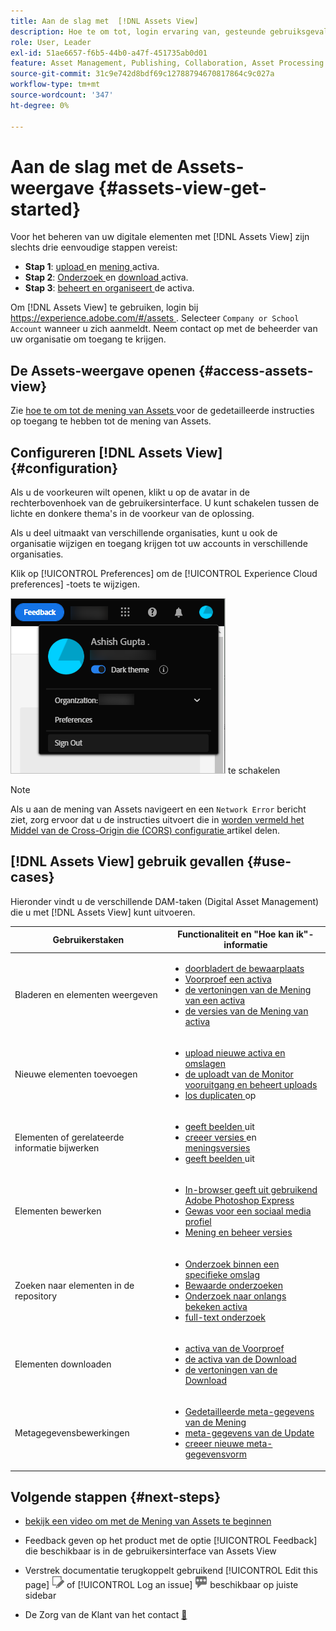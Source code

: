 ```yaml
---
title: Aan de slag met  [!DNL Assets View]
description: Hoe te om tot, login ervaring van, gesteunde gebruiksgevallen van, en bekende kwesties van  [!DNL Assets View] toegang te hebben.
role: User, Leader
exl-id: 51ae6657-f6b5-44b0-a47f-451735ab0d01
feature: Asset Management, Publishing, Collaboration, Asset Processing
source-git-commit: 31c9e742d8bdf69c12788794670817864c9c027a
workflow-type: tm+mt
source-wordcount: '347'
ht-degree: 0%

---
```


# Aan de slag met de Assets-weergave {#assets-view-get-started}

<!-- TBD: Make links for these steps. -->

Voor het beheren van uw digitale elementen met [!DNL Assets View] zijn slechts drie eenvoudige stappen vereist:

* **Stap 1**: [ upload ](/help/assets/add-delete-assets-view.md) en [ mening ](/help/assets/navigate-assets-view.md) activa.
* **Stap 2**: [ Onderzoek ](/help/assets/search-assets-view.md) en [ download ](/help/assets/manage-organize-assets-view.md#download) activa.
* **Stap 3**: [ beheert en organiseert ](/help/assets/manage-organize-assets-view.md) de activa.

Om [!DNL Assets View] te gebruiken, login bij [ https://experience.adobe.com/#/assets ](https://experience.adobe.com/#/assets). Selecteer `Company or School Account` wanneer u zich aanmeldt. Neem contact op met de beheerder van uw organisatie om toegang te krijgen.

<!--In addition, more reference information that can be helpful is [understanding of the user interface](/help/assets/navigate-assets-view.md), [list of use cases](#use-cases), [supported file types](/help/assets/supported-file-formats-assets-view.md), and [known issues](/help/assets/release-notes.md#known-issues).
-->

## De Assets-weergave openen {#access-assets-view}

Zie [ hoe te om tot de mening van Assets ](/help/assets/assets-view-introduction.md#how-to-access-assets-view) voor de gedetailleerde instructies op toegang te hebben tot de mening van Assets.

## Configureren [!DNL Assets View] {#configuration}

Als u de voorkeuren wilt openen, klikt u op de avatar in de rechterbovenhoek van de gebruikersinterface. U kunt schakelen tussen de lichte en donkere thema&#39;s in de voorkeur van de oplossing.

Als u deel uitmaakt van verschillende organisaties, kunt u ook de organisatie wijzigen en toegang krijgen tot uw accounts in verschillende organisaties.

Klik op [!UICONTROL Preferences] om de [!UICONTROL Experience Cloud preferences] -toets te wijzigen.

![ Voorkeur om donker en licht thema ](assets/theme-change.png) te schakelen

>[!NOTE]
>
>Als u aan de mening van Assets navigeert en een `Network Error` bericht ziet, zorg ervoor dat u de instructies uitvoert die in [ worden vermeld het Middel van de Cross-Origin die (CORS) configuratie ](/help/headless/deployment/cross-origin-resource-sharing.md) artikel delen.

## [!DNL Assets View] gebruik gevallen {#use-cases}

Hieronder vindt u de verschillende DAM-taken (Digital Asset Management) die u met [!DNL Assets View] kunt uitvoeren.

| Gebruikerstaken | Functionaliteit en &quot;Hoe kan ik&quot;-informatie |
|-----|------|
| Bladeren en elementen weergeven | <ul> <li>[ doorbladert de bewaarplaats ](/help/assets/navigate-assets-view.md#view-assets-and-details) </li> <li> [ Voorproef een activa ](/help/assets/navigate-assets-view.md#preview-assets) <li> [ de vertoningen van de Mening van een activa ](/help/assets/add-delete-assets-view.md#renditions) </li> <li>[ de versies van de Mening van activa ](/help/assets/manage-organize-assets-view.md#view-versions)</li></ul> |
| Nieuwe elementen toevoegen | <ul> <li>[ upload nieuwe activa en omslagen ](/help/assets/add-delete-assets-view.md)</li> <li>[ de uploadt van de Monitor vooruitgang en beheert uploads ](/help/assets/add-delete-assets-view.md#upload-progress)</li> <li>[ los duplicaten ](/help/assets/add-delete-assets-view.md) op</li> </ul> |
| Elementen of gerelateerde informatie bijwerken | <ul> <li>[ geeft beelden ](/help/assets/edit-images-assets-view.md) uit</li> <li>[ creeer versies ](/help/assets/manage-organize-assets-view.md#create-versions) en [ meningsversies ](/help/assets/manage-organize-assets-view.md#view-versions)</li> <li>[ geeft beelden ](/help/assets/edit-images-assets-view.md) uit</li> </ul> |
| Elementen bewerken | <ul> <li>[ In-browser geeft uit gebruikend Adobe Photoshop Express ](/help/assets/edit-images-assets-view.md)</li> <li>[ Gewas voor een sociaal media profiel ](/help/assets/edit-images-assets-view.md#crop-straighten-images)</li> <li>[ Mening en beheer versies ](/help/assets/manage-organize-assets-view.md#view-versions)</li></ul></ul> |
| Zoeken naar elementen in de repository | <ul> <li>[ Onderzoek binnen een specifieke omslag ](/help/assets/search-assets-view.md#refine-search-results)</li> <li>[ Bewaarde onderzoeken ](/help/assets/search-assets-view.md#saved-search)</li> <li>[ Onderzoek naar onlangs bekeken activa ](/help/assets/search-assets-view.md)</li> <li>[ full-text onderzoek ](/help/assets/search-assets-view.md) |
| Elementen downloaden | <ul> <li> [ activa van de Voorproef ](/help/assets/navigate-assets-view.md#preview-assets) </li> <li> [ de activa van de Download ](/help/assets/manage-organize-assets-view.md#download) <li> [ de vertoningen van de Download ](/help/assets/add-delete-assets-view.md#renditions) </li></ul> |
| Metagegevensbewerkingen | <ul> <li>[ Gedetailleerde meta-gegevens van de Mening ](/help/assets/metadata-assets-view.md) </li> <li> [ meta-gegevens van de Update ](/help/assets/metadata-assets-view.md#update-metadata)</li> <li> [ creeer nieuwe meta-gegevensvorm ](/help/assets/metadata-assets-view.md#metadata-forms) </li> </ul> |

## Volgende stappen {#next-steps}

* [ bekijk een video om met de Mening van Assets te beginnen ](https://experienceleague.adobe.com/docs/experience-manager-learn/assets-essentials/getting-started.html?lang=nl-NL)

* Feedback geven op het product met de optie [!UICONTROL Feedback] die beschikbaar is in de gebruikersinterface van Assets View

* Verstrek documentatie terugkoppelt gebruikend [!UICONTROL Edit this page] ![ uitgeeft de pagina ](assets/do-not-localize/edit-page.png) of [!UICONTROL Log an issue] ![ creeer een kwestie GitHub ](assets/do-not-localize/github-issue.png) beschikbaar op juiste sidebar

* De Zorg van de Klant van het contact [&#128279;](https://experienceleague.adobe.com/nl?support-solution=General#support)


<!--TBD: Merge the below rows in the table when the use cases are documented/available.

| How do I delete assets? | <ul> <li>[Delete assets](/help/assets/manage-organize.md)</li> <li>Recover deleted assets</li> <li>Permanently delete assets</li> </ul> |
| How do I share assets or find shared assets? | <ul> <li>Shared by me</li> <li>Shared with me</li> <li>Share for comments and review</li> <li>Unshare assets</li> </ul> |
| How do I collaborate with others and get my assets reviewed | <ul> <li>Share for review</li> <li>Provide comments. Resolve and filter comments</li> <li>Annotations on images</li> <li>Assign tasks to specific users and prioritize</li> </ul> |

-->

<!-- 

## ![feedback icon](assets/do-not-localize/feedback-icon.png) Provide product feedback {#provide-feedback}

Adobe welcomes feedback about the solution. To provide feedback without even switching your working application, use the [!UICONTROL Feedback] option in the user interface. It also lets you attach files such as screenshots or video recording of an issue.

  ![feedback option in the interface](assets/feedback-panel.png)

To provide feedback for documentation, click [!UICONTROL Edit this page] ![edit the page](assets/do-not-localize/edit-page.png) or [!UICONTROL Log an issue] ![create a GitHub issue](assets/do-not-localize/github-issue.png) from the right sidebar. You can do one of the following: 

* Make the content updates and submit a GitHub pull request.
* Create an issue or ticket in GitHub. Retain the automatically populated article name when creating an issue.

-->
<!--
>[!MORELIKETHIS]
>
>* [Understand the user interface](/help/assets/navigate-asssets-view.md).
>* [Release notes and known issues](/help/assets/release-notes.md).
>* [Supported file types](/help/assets/supported-file-formats.md).
-->

